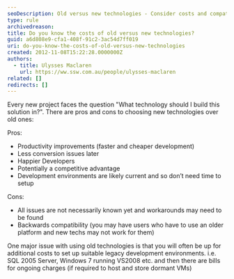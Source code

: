 ```yaml
---
seoDescription: Old versus new technologies - Consider costs and compatibility when choosing a solution to build your project.
type: rule
archivedreason:
title: Do you know the costs of old versus new technologies?
guid: a6d808e9-cfa1-408f-91c2-3ac54d7ff019
uri: do-you-know-the-costs-of-old-versus-new-technologies
created: 2012-11-08T15:22:28.0000000Z
authors:
  - title: Ulysses Maclaren
    url: https://ww.ssw.com.au/people/ulysses-maclaren
related: []
redirects: []
---
```


Every new project faces the question "What technology should I build this solution in?". There are pros and cons to choosing new technologies over old ones:

<!--endintro-->

Pros:

- Productivity improvements (faster and cheaper development)
- Less conversion issues later
- Happier Developers
- Potentially a competitive advantage
- Development environments are likely current and so don’t need time to setup

Cons:

- All issues are not necessarily known yet and workarounds may need to be found
- Backwards compatibility (you may have users who have to use an older platform and new techs may not work for them)

One major issue with using old technologies is that you will often be up for additional costs to set up suitable legacy development environments. i.e. SQL 2005 Server, Windows 7 running VS2008 etc. and then there are bills for ongoing charges (if required to host and store dormant VMs)
